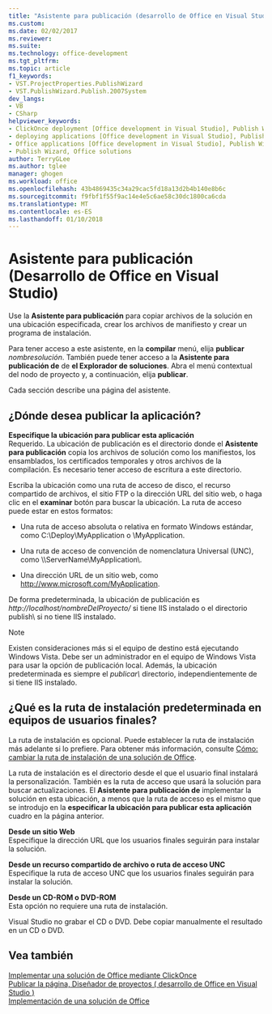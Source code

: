 ```yaml
---
title: "Asistente para publicación (desarrollo de Office en Visual Studio) | Documentos de Microsoft"
ms.custom: 
ms.date: 02/02/2017
ms.reviewer: 
ms.suite: 
ms.technology: office-development
ms.tgt_pltfrm: 
ms.topic: article
f1_keywords:
- VST.ProjectProperties.PublishWizard
- VST.PublishWizard.Publish.2007System
dev_langs:
- VB
- CSharp
helpviewer_keywords:
- ClickOnce deployment [Office development in Visual Studio], Publish Wizard
- deploying applications [Office development in Visual Studio], Publish Wizard
- Office applications [Office development in Visual Studio], Publish Wizard
- Publish Wizard, Office solutions
author: TerryGLee
ms.author: tglee
manager: ghogen
ms.workload: office
ms.openlocfilehash: 43b4869435c34a29cac5fd18a13d2b4b140e8b6c
ms.sourcegitcommit: f9fbf1f55f9ac14e4e5c6ae58c30dc1800ca6cda
ms.translationtype: MT
ms.contentlocale: es-ES
ms.lasthandoff: 01/10/2018
---
```

# <a name="publish-wizard-office-development-in-visual-studio"></a>Asistente para publicación (Desarrollo de Office en Visual Studio)
  Use la **Asistente para publicación** para copiar archivos de la solución en una ubicación especificada, crear los archivos de manifiesto y crear un programa de instalación.  
  
 Para tener acceso a este asistente, en la **compilar** menú, elija **publicar** *nombresolución*. También puede tener acceso a la **Asistente para publicación de** de **el Explorador de soluciones**. Abra el menú contextual del nodo de proyecto y, a continuación, elija **publicar**.  
  
 Cada sección describe una página del asistente.  
  
## <a name="where-do-you-want-to-publish-the-application"></a>¿Dónde desea publicar la aplicación?  
 **Especifique la ubicación para publicar esta aplicación**  
 Requerido. La ubicación de publicación es el directorio donde el **Asistente para publicación** copia los archivos de solución como los manifiestos, los ensamblados, los certificados temporales y otros archivos de la compilación. Es necesario tener acceso de escritura a este directorio.  
  
 Escriba la ubicación como una ruta de acceso de disco, el recurso compartido de archivos, el sitio FTP o la dirección URL del sitio web, o haga clic en el **examinar** botón para buscar la ubicación. La ruta de acceso puede estar en estos formatos:  
  
-   Una ruta de acceso absoluta o relativa en formato Windows estándar, como C:\Deploy\MyApplication o \MyApplication.  
  
-   Una ruta de acceso de convención de nomenclatura Universal (UNC), como \\\ServerName\MyApplication\\.  
  
-   Una dirección URL de un sitio web, como http://www.microsoft.com/MyApplication.  
  
 De forma predeterminada, la ubicación de publicación es *http://localhost/nombreDelProyecto/* si tiene IIS instalado o el directorio publish\ si no tiene IIS instalado.  
  
> [!NOTE]  
>  Existen consideraciones más si el equipo de destino está ejecutando Windows Vista. Debe ser un administrador en el equipo de Windows Vista para usar la opción de publicación local. Además, la ubicación predeterminada es siempre el *publicar\\*  directorio, independientemente de si tiene IIS instalado.  
  
## <a name="what-is-the-default-installation-path-on-end-user-computers"></a>¿Qué es la ruta de instalación predeterminada en equipos de usuarios finales?  
 La ruta de instalación es opcional. Puede establecer la ruta de instalación más adelante si lo prefiere. Para obtener más información, consulte [Cómo: cambiar la ruta de instalación de una solución de Office](http://msdn.microsoft.com/en-us/d0eaa07b-2d72-4902-899f-2f9fb165b8fd).  
  
 La ruta de instalación es el directorio desde el que el usuario final instalará la personalización. También es la ruta de acceso que usará la solución para buscar actualizaciones. El **Asistente para publicación de** implementar la solución en esta ubicación, a menos que la ruta de acceso es el mismo que se introdujo en la **especificar la ubicación para publicar esta aplicación** cuadro en la página anterior.  
  
 **Desde un sitio Web**  
 Especifique la dirección URL que los usuarios finales seguirán para instalar la solución.  
  
 **Desde un recurso compartido de archivo o ruta de acceso UNC**  
 Especifique la ruta de acceso UNC que los usuarios finales seguirán para instalar la solución.  
  
 **Desde un CD-ROM o DVD-ROM**  
 Esta opción no requiere una ruta de instalación.  
  
 Visual Studio no grabar el CD o DVD. Debe copiar manualmente el resultado en un CD o DVD.  
  
## <a name="see-also"></a>Vea también  
 [Implementar una solución de Office mediante ClickOnce](../vsto/deploying-an-office-solution-by-using-clickonce.md)   
 [Publicar la página, Diseñador de proyectos &#40; desarrollo de Office en Visual Studio &#41;](../vsto/publish-page-project-designer-office-development-in-visual-studio.md)   
 [Implementación de una solución de Office](../vsto/deploying-an-office-solution.md)  
  
  